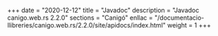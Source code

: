 +++
date        = "2020-12-12"
title       = "Javadoc"
description = "Javadoc canigo.web.rs 2.2.0"
sections    = "Canigó"
enllac		= "/documentacio-llibreries/canigo.web.rs/2.2.0/site/apidocs/index.html"
weight		= 1
+++
